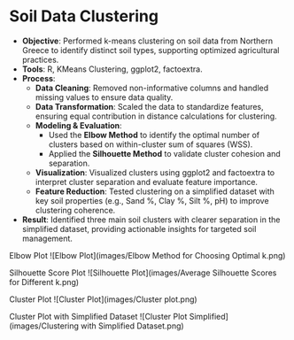 # Soil Data Clustering

- **Objective**: Performed k-means clustering on soil data from Northern Greece to identify distinct soil types, supporting optimized agricultural practices.
- **Tools**: R, KMeans Clustering, ggplot2, factoextra.
- **Process**:
  - **Data Cleaning**: Removed non-informative columns and handled missing values to ensure data quality.
  - **Data Transformation**: Scaled the data to standardize features, ensuring equal contribution in distance calculations for clustering.
  - **Modeling & Evaluation**:
    - Used the **Elbow Method** to identify the optimal number of clusters based on within-cluster sum of squares (WSS).
    - Applied the **Silhouette Method** to validate cluster cohesion and separation.
  - **Visualization**: Visualized clusters using ggplot2 and factoextra to interpret cluster separation and evaluate feature importance.
  - **Feature Reduction**: Tested clustering on a simplified dataset with key soil properties (e.g., Sand %, Clay %, Silt %, pH) to improve clustering coherence.
- **Result**: Identified three main soil clusters with clearer separation in the simplified dataset, providing actionable insights for targeted soil management.

Elbow Plot
![Elbow Plot](images/Elbow Method for Choosing Optimal k.png)

Silhouette Score Plot
![Silhouette Plot](images/Average Silhouette Scores for Different k.png)

Cluster Plot
![Cluster Plot](images/Cluster plot.png)

Cluster Plot with Simplified Dataset
![Cluster Plot Simplified](images/Clustering with Simplified Dataset.png)
